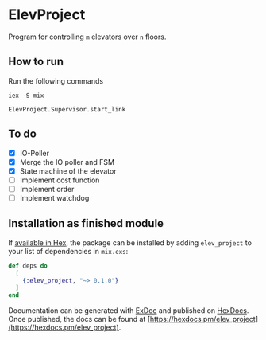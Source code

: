 # ElevProject

Program for controlling `m` elevators over `n` floors.

## How to run

Run the following commands
```
iex -S mix
```
```
ElevProject.Supervisor.start_link
```


## To do

- [x] IO-Poller
- [x] Merge the IO poller and FSM
- [x] State machine of the elevator
- [ ] Implement cost function
- [ ] Implement order 
- [ ] Implement watchdog

## Installation as finished module

If [available in Hex](https://hex.pm/docs/publish), the package can be installed
by adding `elev_project` to your list of dependencies in `mix.exs`:

```elixir
def deps do
  [
    {:elev_project, "~> 0.1.0"}
  ]
end
```

Documentation can be generated with [ExDoc](https://github.com/elixir-lang/ex_doc)
and published on [HexDocs](https://hexdocs.pm). Once published, the docs can
be found at [https://hexdocs.pm/elev_project](https://hexdocs.pm/elev_project).

